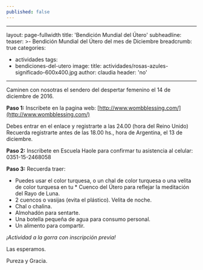 ```yaml
---
published: false
---
```

---
layout: page-fullwidth
title: 'Bendición Mundial del Útero'
subheadline: 
teaser: >-
  Bendición Mundial del Útero del mes de Diciembre
breadcrumb: true
categories:
  - actividades
tags:
  - bendiciones-del-utero
image:
  title: actividades/rosas-azules-significado-600x400.jpg
author: claudia
header: 'no'
---
Caminen con nosotras el sendero del despertar femenino el 14 de diciembre de 2016.

**Paso 1:**
Inscribete en la pagina web: [http://www.wombblessing.com/](http://www.wombblessing.com/)

Debes entrar en el enlace y registrarte a las 24.00 (hora del Reino Unido)
Recuerda registrarte antes de las 18.00 hs., hora de Argentina, el 13 de diciembre. 

**Paso 2:**
Inscribete en Escuela Haole para confirmar tu asistencia al celular: 0351-15-2468058

**Paso 3:**
Recuerda traer:

* Puedes usar el color turquesa, o un chal de color turquesa o una velita de color turquesa en tu * Cuenco del Útero para reflejar la meditación del Rayo de Luna.
* 2 cuencos o vasijas (evita el plástico). Velita de noche. 
* Chal o chalina. 
* Almohadón para sentarte. 
* Una botella pequeña de agua para consumo personal. 
* Un alimento para compartir. 

*¡Actividad a la gorra con inscripción previa!*

Las esperamos.

Pureza y Gracia.
